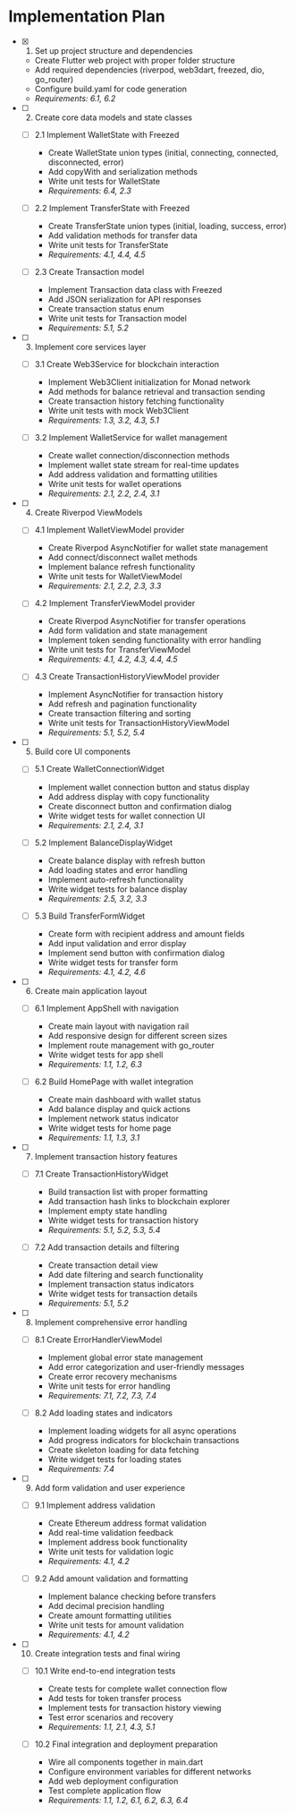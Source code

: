 # Implementation Plan

- [x] 1. Set up project structure and dependencies







  - Create Flutter web project with proper folder structure
  - Add required dependencies (riverpod, web3dart, freezed, dio, go_router)
  - Configure build.yaml for code generation
  - _Requirements: 6.1, 6.2_

- [ ] 2. Create core data models and state classes
  - [ ] 2.1 Implement WalletState with Freezed
    - Create WalletState union types (initial, connecting, connected, disconnected, error)
    - Add copyWith and serialization methods
    - Write unit tests for WalletState
    - _Requirements: 6.4, 2.3_
  
  - [ ] 2.2 Implement TransferState with Freezed
    - Create TransferState union types (initial, loading, success, error)
    - Add validation methods for transfer data
    - Write unit tests for TransferState
    - _Requirements: 4.1, 4.4, 4.5_
  
  - [ ] 2.3 Create Transaction model
    - Implement Transaction data class with Freezed
    - Add JSON serialization for API responses
    - Create transaction status enum
    - Write unit tests for Transaction model
    - _Requirements: 5.1, 5.2_

- [ ] 3. Implement core services layer
  - [ ] 3.1 Create Web3Service for blockchain interaction
    - Implement Web3Client initialization for Monad network
    - Add methods for balance retrieval and transaction sending
    - Create transaction history fetching functionality
    - Write unit tests with mock Web3Client
    - _Requirements: 1.3, 3.2, 4.3, 5.1_
  
  - [ ] 3.2 Implement WalletService for wallet management
    - Create wallet connection/disconnection methods
    - Implement wallet state stream for real-time updates
    - Add address validation and formatting utilities
    - Write unit tests for wallet operations
    - _Requirements: 2.1, 2.2, 2.4, 3.1_

- [ ] 4. Create Riverpod ViewModels
  - [ ] 4.1 Implement WalletViewModel provider
    - Create Riverpod AsyncNotifier for wallet state management
    - Add connect/disconnect wallet methods
    - Implement balance refresh functionality
    - Write unit tests for WalletViewModel
    - _Requirements: 2.1, 2.2, 2.3, 3.3_
  
  - [ ] 4.2 Implement TransferViewModel provider
    - Create Riverpod AsyncNotifier for transfer operations
    - Add form validation and state management
    - Implement token sending functionality with error handling
    - Write unit tests for TransferViewModel
    - _Requirements: 4.1, 4.2, 4.3, 4.4, 4.5_
  
  - [ ] 4.3 Create TransactionHistoryViewModel provider
    - Implement AsyncNotifier for transaction history
    - Add refresh and pagination functionality
    - Create transaction filtering and sorting
    - Write unit tests for TransactionHistoryViewModel
    - _Requirements: 5.1, 5.2, 5.4_

- [ ] 5. Build core UI components
  - [ ] 5.1 Create WalletConnectionWidget
    - Implement wallet connection button and status display
    - Add address display with copy functionality
    - Create disconnect button and confirmation dialog
    - Write widget tests for wallet connection UI
    - _Requirements: 2.1, 2.4, 3.1_
  
  - [ ] 5.2 Implement BalanceDisplayWidget
    - Create balance display with refresh button
    - Add loading states and error handling
    - Implement auto-refresh functionality
    - Write widget tests for balance display
    - _Requirements: 2.5, 3.2, 3.3_
  
  - [ ] 5.3 Build TransferFormWidget
    - Create form with recipient address and amount fields
    - Add input validation and error display
    - Implement send button with confirmation dialog
    - Write widget tests for transfer form
    - _Requirements: 4.1, 4.2, 4.6_

- [ ] 6. Create main application layout
  - [ ] 6.1 Implement AppShell with navigation
    - Create main layout with navigation rail
    - Add responsive design for different screen sizes
    - Implement route management with go_router
    - Write widget tests for app shell
    - _Requirements: 1.1, 1.2, 6.3_
  
  - [ ] 6.2 Build HomePage with wallet integration
    - Create main dashboard with wallet status
    - Add balance display and quick actions
    - Implement network status indicator
    - Write widget tests for home page
    - _Requirements: 1.1, 1.3, 3.1_

- [ ] 7. Implement transaction history features
  - [ ] 7.1 Create TransactionHistoryWidget
    - Build transaction list with proper formatting
    - Add transaction hash links to blockchain explorer
    - Implement empty state handling
    - Write widget tests for transaction history
    - _Requirements: 5.1, 5.2, 5.3, 5.4_
  
  - [ ] 7.2 Add transaction details and filtering
    - Create transaction detail view
    - Add date filtering and search functionality
    - Implement transaction status indicators
    - Write widget tests for transaction details
    - _Requirements: 5.1, 5.2_

- [ ] 8. Implement comprehensive error handling
  - [ ] 8.1 Create ErrorHandlerViewModel
    - Implement global error state management
    - Add error categorization and user-friendly messages
    - Create error recovery mechanisms
    - Write unit tests for error handling
    - _Requirements: 7.1, 7.2, 7.3, 7.4_
  
  - [ ] 8.2 Add loading states and indicators
    - Implement loading widgets for all async operations
    - Add progress indicators for blockchain transactions
    - Create skeleton loading for data fetching
    - Write widget tests for loading states
    - _Requirements: 7.4_

- [ ] 9. Add form validation and user experience
  - [ ] 9.1 Implement address validation
    - Create Ethereum address format validation
    - Add real-time validation feedback
    - Implement address book functionality
    - Write unit tests for validation logic
    - _Requirements: 4.1, 4.2_
  
  - [ ] 9.2 Add amount validation and formatting
    - Implement balance checking before transfers
    - Add decimal precision handling
    - Create amount formatting utilities
    - Write unit tests for amount validation
    - _Requirements: 4.1, 4.2_

- [ ] 10. Create integration tests and final wiring
  - [ ] 10.1 Write end-to-end integration tests
    - Create tests for complete wallet connection flow
    - Add tests for token transfer process
    - Implement tests for transaction history viewing
    - Test error scenarios and recovery
    - _Requirements: 1.1, 2.1, 4.3, 5.1_
  
  - [ ] 10.2 Final integration and deployment preparation
    - Wire all components together in main.dart
    - Configure environment variables for different networks
    - Add web deployment configuration
    - Test complete application flow
    - _Requirements: 1.1, 1.2, 6.1, 6.2, 6.3, 6.4_